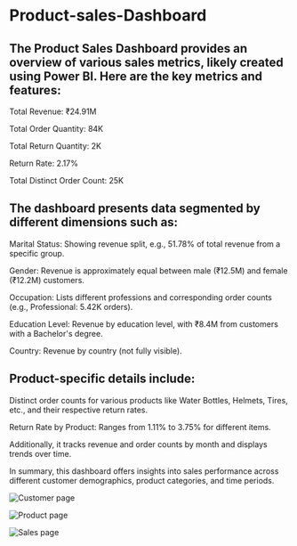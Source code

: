 # Product-sales-Dashboard

## The Product Sales Dashboard provides an overview of various sales metrics, likely created using Power BI. Here are the key metrics and features:

Total Revenue: ₹24.91M

Total Order Quantity: 84K

Total Return Quantity: 2K

Return Rate: 2.17%

Total Distinct Order Count: 25K


## The dashboard presents data segmented by different dimensions such as:

Marital Status: Showing revenue split, e.g., 51.78% of total revenue from a specific group.

Gender: Revenue is approximately equal between male (₹12.5M) and female (₹12.2M) customers.

Occupation: Lists different professions and corresponding order counts (e.g., Professional: 5.42K orders).

Education Level: Revenue by education level, with ₹8.4M from customers with a Bachelor's degree.

Country: Revenue by country (not fully visible).


## Product-specific details include:

Distinct order counts for various products like Water Bottles, Helmets, Tires, etc., and their respective return rates.

Return Rate by Product: Ranges from 1.11% to 3.75% for different items.

Additionally, it tracks revenue and order counts by month and displays trends over time.

In summary, this dashboard offers insights into sales performance across different customer demographics, product categories, and time periods.



![Customer page](https://github.com/user-attachments/assets/32b547eb-0f55-42ed-af06-cef5ae20ba43)

![Product page](https://github.com/user-attachments/assets/c6c6a7ae-cdcd-4b66-a3d8-030640bd8510)

![Sales page](https://github.com/user-attachments/assets/1d19eb0c-f625-4e69-ab83-97d90407ff0a)






